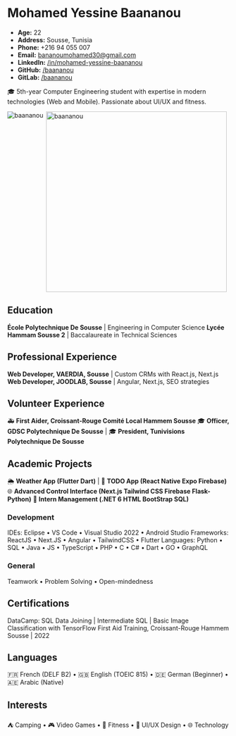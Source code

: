 # Mohamed Yessine Baananou

- **Age:** 22
- **Address:** Sousse, Tunisia
- **Phone:** +216 94 055 007
- **Email:** <bananoumohamed30@gmail.com>
- **LinkedIn:** [/in/mohamed-yessine-baananou](https://www.linkedin.com/in/mohamed-yessine-baananou)
- **GitHub:** [/baananou](https://github.com/baananou)
- **GitLab:** [/baananou](https://gitlab.com/baananou)

🎓 5th-year Computer Engineering student with expertise in modern technologies (Web and Mobile). Passionate about UI/UX and fitness.

<p><img align="left" src="https://github-readme-stats.vercel.app/api/top-langs?username=baananou&show_icons=true&locale=en&layout=compact" alt="baananou" /></p>

<p>&nbsp;<img align="center" src="https://github-readme-stats.vercel.app/api?username=baananou&show_icons=true&locale=en" alt="baananou" width="410" /></p>

## Education

**École Polytechnique De Sousse** | Engineering in Computer Science
**Lycée Hammam Sousse 2** | Baccalaureate in Technical Sciences

## Professional Experience

**Web Developer, VAERDIA, Sousse** | Custom CRMs with React.js, Next.js
**Web Developer, JOODLAB, Sousse** | Angular, Next.js, SEO strategies

## Volunteer Experience

🚑 **First Aider, Croissant-Rouge Comité Local Hammem Sousse**
🎓 **Officer, GDSC Polytechnique De Sousse** | 🎓 **President, Tunivisions Polytechnique De Sousse**

## Academic Projects

🌦️ **Weather App (Flutter Dart)** | 📝 **TODO App (React Native Expo Firebase)**
🌐 **Advanced Control Interface (Next.js Tailwind CSS Firebase Flask-Python)**
💼 **Intern Management (.NET 6 HTML BootStrap SQL)**

### Development

IDEs: Eclipse • VS Code • Visual Studio 2022 • Android Studio
Frameworks: ReactJS • Next.JS • Angular • TailwindCSS • Flutter
Languages: Python • SQL • Java • JS • TypeScript • PHP • C • C# • Dart • GO • GraphQL

### General

Teamwork • Problem Solving • Open-mindedness

## Certifications

DataCamp: SQL Data Joining | Intermediate SQL | Basic Image Classification with TensorFlow
First Aid Training, Croissant-Rouge Hammem Sousse | 2022

## Languages

🇫🇷 French (DELF B2) • 🇬🇧 English (TOEIC 815) • 🇩🇪 German (Beginner) • 🇦🇪 Arabic (Native)

## Interests

⛺ Camping • 🎮 Video Games • 💪 Fitness • 🎨 UI/UX Design • 🌐 Technology